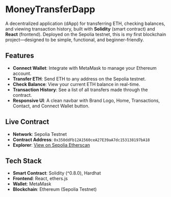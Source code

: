 # MoneyTransferDapp

A decentralized application (dApp) for transferring ETH, checking balances, and viewing transaction history, built with **Solidity** (smart contract) and **React** (frontend). Deployed on the Sepolia testnet, this is my first blockchain project—designed to be simple, functional, and beginner-friendly.

## Features
- **Connect Wallet**: Integrate with MetaMask to manage your Ethereum account.
- **Transfer ETH**: Send ETH to any address on the Sepolia testnet.
- **Check Balance**: View your current ETH balance in real-time.
- **Transaction History**: See a list of all transfers made through the contract.
- **Responsive UI**: A clean navbar with Brand Logo, Home, Transactions, Contact, and Connect Wallet button.

## Live Contract
- **Network**: Sepolia Testnet
- **Contract Address**: `0x350ddFb12A1560ceA27E39aA7dc153138197bA18`
- **Explorer**: [View on Sepolia Etherscan](https://sepolia.etherscan.io/address/0x350ddFb12A1560ceA27E39aA7dc153138197bA18)

## Tech Stack
- **Smart Contract**: Solidity (^0.8.0), Hardhat
- **Frontend**: React, ethers.js
- **Wallet**: MetaMask
- **Blockchain**: Ethereum (Sepolia Testnet)
